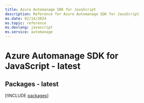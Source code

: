 ```yaml
---
title: Azure Automanage SDK for JavaScript
description: Reference for Azure Automanage SDK for JavaScript
ms.date: 02/14/2024
ms.topic: reference
ms.devlang: javascript
ms.service: automanage
---
```

# Azure Automanage SDK for JavaScript - latest
## Packages - latest
[!INCLUDE [packages](automanage-index.md)]